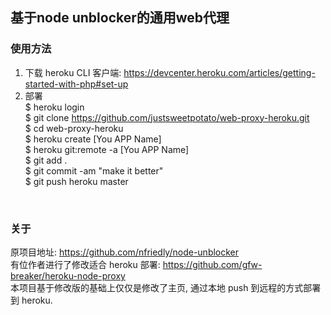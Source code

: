 ## 基于node unblocker的通用web代理

### 使用方法

 1. 下载 heroku CLI 客户端: https://devcenter.heroku.com/articles/getting-started-with-php#set-up <br>
 2. 部署 <br>
 $ heroku login<br>
 $ git clone https://github.com/justsweetpotato/web-proxy-heroku.git <br>
 $ cd web-proxy-heroku <br>
 $ heroku create [You APP Name]<br>
 $ heroku git:remote -a [You APP Name]<br>
 $ git add .<br>
 $ git commit -am "make it better"<br>
 $ git push heroku master<br>
 
<br>

### 关于

原项目地址: https://github.com/nfriedly/node-unblocker
<br>
有位作者进行了修改适合 heroku 部署: https://github.com/gfw-breaker/heroku-node-proxy
<br>
本项目基于修改版的基础上仅仅是修改了主页, 通过本地 push 到远程的方式部署到 heroku.

